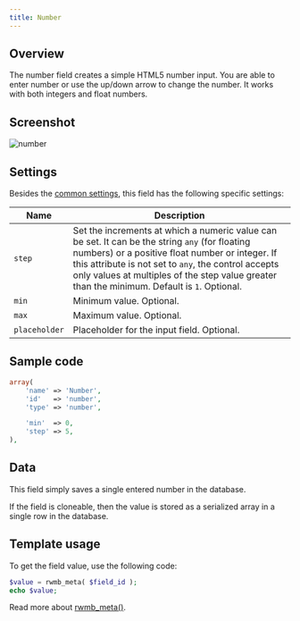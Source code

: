 ```yaml
---
title: Number
---
```


## Overview

The number field creates a simple HTML5 number input. You are able to enter number or use the up/down arrow to change the number. It works with both integers and float numbers.

## Screenshot

![number](https://i.imgur.com/ioHgKyI.png)

## Settings

Besides the [common settings](/field-settings/), this field has the following specific settings:

Name | Description
--- | ---
`step` | Set the increments at which a numeric value can be set. It can be the string `any` (for floating numbers) or a positive float number or integer. If this attribute is not set to `any`, the control accepts only values at multiples of the step value greater than the minimum. Default is `1`. Optional.
`min` | Minimum value. Optional.
`max` | Maximum value. Optional.
`placeholder` | Placeholder for the input field. Optional.

## Sample code

```php
array(
    'name' => 'Number',
    'id'   => 'number',
    'type' => 'number',

    'min'  => 0,
    'step' => 5,
),
```

## Data

This field simply saves a single entered number in the database.

If the field is cloneable, then the value is stored as a serialized array in a single row in the database.

## Template usage

To get the field value, use the following code:

```php
$value = rwmb_meta( $field_id );
echo $value;
```

Read more about [rwmb_meta()](/functions/rwmb-meta/).